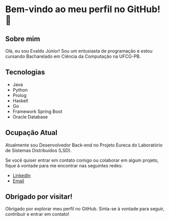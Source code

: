 # Bem-vindo ao meu perfil no GitHub! 👋

## Sobre mim

Olá, eu sou Evaldo Júnior! Sou um entusiasta de programação e estou cursando Bacharelado em Ciência da Computação na UFCG-PB. 

## Tecnologias

- Java 
- Python 
- Prolog 
- Haskell 
- Go
- Framework Spring Boot 
- Oracle Database

## Ocupação Atual

Atualmente sou Desenvolvedor Back-end no Projeto Eureca do Laboratório de Sistemas Distribuídos (LSD).

Se você quiser entrar em contato comigo ou colaborar em algum projeto, fique à vontade para me encontrar nas seguintes redes:

- [LinkedIn](https://www.linkedin.com/in/evaldo-alves-de-brito-junior-a9647430a)
- [Email](mailto:evaldo.brito.junior@ccc.ufcg.edu.br)

## Obrigado por visitar!

Obrigado por explorar meu perfil no GitHub. Sinta-se à vontade para seguir, contribuir e entrar em contato!

<!--
**EvaldoBritoJunior/EvaldoBritoJunior** is a ✨ _special_ ✨ repository because its `README.md` (this file) appears on your GitHub profile.

Here are some ideas to get you started:

- 🔭 I’m currently working on ...
- 🌱 I’m currently learning ...
- 👯 I’m looking to collaborate on ...
- 🤔 I’m looking for help with ...
- 💬 Ask me about ...
- 📫 How to reach me: ...
- 😄 Pronouns: ...
- ⚡ Fun fact: ...
-->
